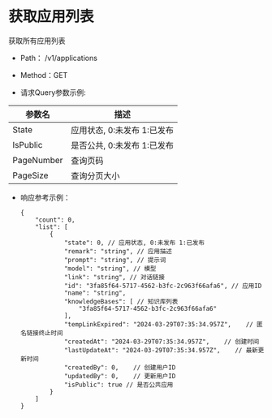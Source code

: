 # 获取应用列表
获取所有应用列表

- Path： /v1/applications

- Method：GET

- 请求Query参数示例:

|参数名      |描述 |
|----------- |----------- |
|State  | 应用状态, 0:未发布 1:已发布 |
|IsPublic  | 是否公共, 0:未发布 1:已发布 |
|PageNumber  |查询页码 |
|PageSize  |查询分页大小 |

- 响应参考示例：

    ```
    {
        "count": 0,
        "list": [
            {
                "state": 0, // 应用状态, 0:未发布 1:已发布
                "remark": "string", // 应用描述
                "prompt": "string", // 提示词
                "model": "string", // 模型
                "link": "string", // 对话链接
                "id": "3fa85f64-5717-4562-b3fc-2c963f66afa6", // 应用ID
                "name": "string",
                "knowledgeBases": [ // 知识库列表
                    "3fa85f64-5717-4562-b3fc-2c963f66afa6"
                ],
                "tempLinkExpired": "2024-03-29T07:35:34.957Z",    // 匿名链接终止时间
                "createdAt": "2024-03-29T07:35:34.957Z",    // 创建时间
                "lastUpdateAt": "2024-03-29T07:35:34.957Z",    // 最新更新时间
                "createdBy": 0,    // 创建用户ID
                "updatedBy": 0,    // 更新用户ID
                "isPublic": true // 是否公共应用
            }
        ]
    }
    ```